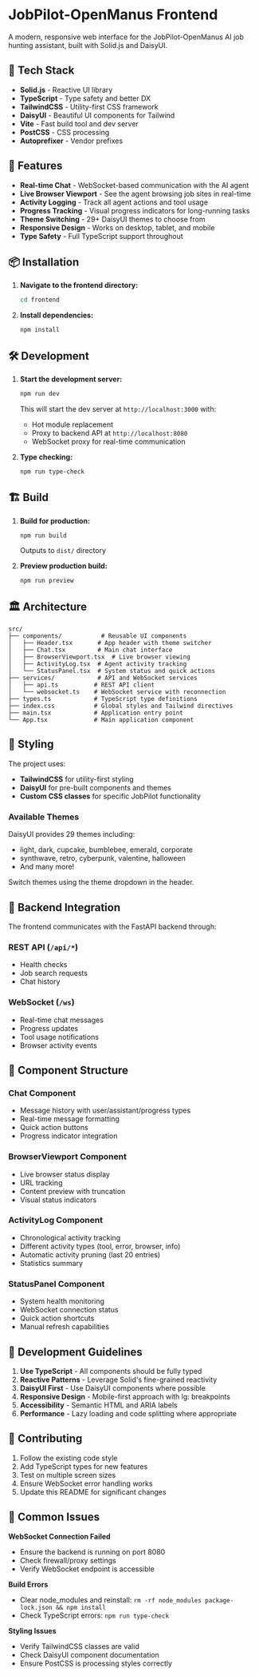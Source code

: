# JobPilot-OpenManus Frontend

A modern, responsive web interface for the JobPilot-OpenManus AI job hunting assistant, built with Solid.js and DaisyUI.

## 🚀 Tech Stack

- **Solid.js** - Reactive UI library
- **TypeScript** - Type safety and better DX
- **TailwindCSS** - Utility-first CSS framework
- **DaisyUI** - Beautiful UI components for Tailwind
- **Vite** - Fast build tool and dev server
- **PostCSS** - CSS processing
- **Autoprefixer** - Vendor prefixes

## 🎯 Features

- **Real-time Chat** - WebSocket-based communication with the AI agent
- **Live Browser Viewport** - See the agent browsing job sites in real-time
- **Activity Logging** - Track all agent actions and tool usage
- **Progress Tracking** - Visual progress indicators for long-running tasks
- **Theme Switching** - 29+ DaisyUI themes to choose from
- **Responsive Design** - Works on desktop, tablet, and mobile
- **Type Safety** - Full TypeScript support throughout

## 📦 Installation

1. **Navigate to the frontend directory:**
   ```bash
   cd frontend
   ```

2. **Install dependencies:**
   ```bash
   npm install
   ```

## 🛠️ Development

1. **Start the development server:**
   ```bash
   npm run dev
   ```
   This will start the dev server at `http://localhost:3000` with:
   - Hot module replacement
   - Proxy to backend API at `http://localhost:8080`
   - WebSocket proxy for real-time communication

2. **Type checking:**
   ```bash
   npm run type-check
   ```

## 🏗️ Build

1. **Build for production:**
   ```bash
   npm run build
   ```
   Outputs to `dist/` directory

2. **Preview production build:**
   ```bash
   npm run preview
   ```

## 🏛️ Architecture

```
src/
├── components/           # Reusable UI components
│   ├── Header.tsx       # App header with theme switcher
│   ├── Chat.tsx         # Main chat interface
│   ├── BrowserViewport.tsx  # Live browser viewing
│   ├── ActivityLog.tsx  # Agent activity tracking
│   └── StatusPanel.tsx  # System status and quick actions
├── services/            # API and WebSocket services
│   ├── api.ts          # REST API client
│   └── websocket.ts    # WebSocket service with reconnection
├── types.ts            # TypeScript type definitions
├── index.css           # Global styles and Tailwind directives
├── main.tsx            # Application entry point
└── App.tsx             # Main application component
```

## 🎨 Styling

The project uses:
- **TailwindCSS** for utility-first styling
- **DaisyUI** for pre-built components and themes
- **Custom CSS classes** for specific JobPilot functionality

### Available Themes

DaisyUI provides 29 themes including:
- light, dark, cupcake, bumblebee, emerald, corporate
- synthwave, retro, cyberpunk, valentine, halloween
- And many more!

Switch themes using the theme dropdown in the header.

## 🔌 Backend Integration

The frontend communicates with the FastAPI backend through:

### REST API (`/api/*`)
- Health checks
- Job search requests
- Chat history

### WebSocket (`/ws`)
- Real-time chat messages
- Progress updates
- Tool usage notifications
- Browser activity events

## 📱 Component Structure

### Chat Component
- Message history with user/assistant/progress types
- Real-time message formatting
- Quick action buttons
- Progress indicator integration

### BrowserViewport Component
- Live browser status display
- URL tracking
- Content preview with truncation
- Visual status indicators

### ActivityLog Component
- Chronological activity tracking
- Different activity types (tool, error, browser, info)
- Automatic activity pruning (last 20 entries)
- Statistics summary

### StatusPanel Component
- System health monitoring
- WebSocket connection status
- Quick action shortcuts
- Manual refresh capabilities

## 🚦 Development Guidelines

1. **Use TypeScript** - All components should be fully typed
2. **Reactive Patterns** - Leverage Solid's fine-grained reactivity
3. **DaisyUI First** - Use DaisyUI components where possible
4. **Responsive Design** - Mobile-first approach with lg: breakpoints
5. **Accessibility** - Semantic HTML and ARIA labels
6. **Performance** - Lazy loading and code splitting where appropriate

## 🤝 Contributing

1. Follow the existing code style
2. Add TypeScript types for new features
3. Test on multiple screen sizes
4. Ensure WebSocket error handling works
5. Update this README for significant changes

## 🐛 Common Issues

**WebSocket Connection Failed**
- Ensure the backend is running on port 8080
- Check firewall/proxy settings
- Verify WebSocket endpoint is accessible

**Build Errors**
- Clear node_modules and reinstall: `rm -rf node_modules package-lock.json && npm install`
- Check TypeScript errors: `npm run type-check`

**Styling Issues**
- Verify TailwindCSS classes are valid
- Check DaisyUI component documentation
- Ensure PostCSS is processing styles correctly
